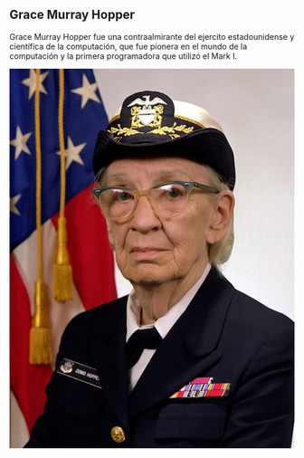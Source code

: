 ## Grace Murray Hopper
Grace Murray Hopper fue una contraalmirante del ejercito estadounidense y científica de la computación, que
fue pionera en el mundo de la computación y la primera programadora que utilizó el Mark I.

![image](/Imagenes/Grace.jpg)
